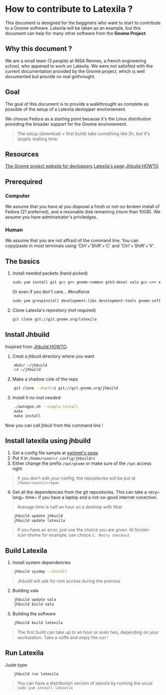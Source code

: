 How to contribute to Latexila ?
===============================

This document is designed for the begginers who want to start to contribute to a Gnome software. Latexila will be taken as an example, but this document can help for many other software from the **Gnome Project**.

Why this document ?
-------------------

We are a small team (3 people) at INSA Rennes, a french engineering school, who appened to work on Latexila.
We were not satisfied with the current documentation provided by the Gnome project, which is well documented but provide no real gothrought.

Goal
----
The goal of this document is to provide a walkthrought as complete as possible of the setup of a Latexila devlopper environement.

We choose Fedora as a starting point because it's the Linux distribution providing the broader support for the Gnome environement.

> The setup (download + first build) take something like 2h, but it's largely waiting time.

Resources
----------

[The Gnome project website for devloppers](https://developer.gnome.org/)
[Latexila's page](https://wiki.gnome.org/Apps/LaTeXila)
[Jhbuild HOWTO](https://wiki.gnome.org/HowDoI/Jhbuild)

Prerequired
-----------

### Computer
We assume that you have at you disposal a fresh or not-so-broken install of Fedora (21 preferred), and a resonable disk remaining (more than 10GB).
We assume you have administrator's priviledges.

### Human
We assume that you are not affraid of the command line.
You can copy/paste in most terminals using 'Ctrl'+'Shift'+'C' and 'Ctrl'+'Shift'+'V'.


The basics
----------

1. Install needed packets (hand picked)
	```BASH
	sudo yum install git gcc g++ gnome-common gtk3-devel vala gcc-c++ xorg-x11-util-macros mesa-libwayland-egl gtkspell3-devel intltool gtksourceview-devel gobject-introspection-devel lcov
	```
	Or even if you don't care... #brutforce
	```BASH
	sudo yum groupinstall development-libs development-tools gnome-software-development 
	```

2. Clone Latexila's repository (not required)
	```BASH
	git clone git://git.gnome.org/latexila
	```

Install Jhbuild
---------------

Inspired from [Jhbuild HOWTO](https://wiki.gnome.org/HowDoI/Jhbuild).

1. Creat a jhbuid directory where you want
```BASH
	mkdir ~/jhbuild
	cd ~/jhbuild
```

2. Make a shadow cole of the repo
```BASH
	git clone --depth=1 git://git.gnome.org/jhbuild
```

3. Install it _no root needed_
```BASH
	./autogen.sh --simple-install
 	make
 	make install
```

Now you can call jhbuil from the command line !

Install latexila using jhbuild
------------------------------

1. Get a config file sample at [swilmet's page](https://people.gnome.org/~swilmet/jhbuildrc-latexila).
2. Put it in ```/home/<user>/.config/jhbuildrc```
3. Either change the prefix ```/opt/gnome``` or make sure of the ```/opt``` access right.

> If you don't edit your config, the repositories will be put at ```/home/<user>/<repo>```

4. Get all the dependencies from the git repositories.
This can take a very~ long~ time~ if you have a laptop and a not-so-good internet conection.

> Average time is half an hour on a desktop with fiber

```BASH
	jhbuild update jhbuild
	jhbuild update latexila
```

> If you have an error, just use the choice you are given.
> At _hicolor-icon-theme_ for example, use choice ```1. Retry checkout```

Build Latexila
--------------

1. Install system dependencies
```BASH
	jhbuild sysdep --install
```
> Jhbuild will ask for root access during the process

2. Building vala
```BASH
	jhbuild update vala
	jhbuild build vala
```

3. Building the software
```BASH
	jhbuild build latexila
```
> The first build can take up to an hour or even two, depending on your workstation.
> Take a coffe and enjoy the run !

Run Latexila
------------

Juste type:
```BASH 
	jhbuild run latexila
```

> You can have a _distribution_ version of latexila by running the usual ```sudo yum install latexila```